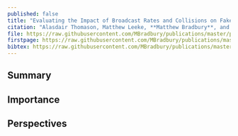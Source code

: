 ```yaml
---
published: false
title: "Evaluating the Impact of Broadcast Rates and Collisions on Fake Source Protocols for Source Location Privacy"
citation: "Alasdair Thomason, Matthew Leeke, **Matthew Bradbury**, and Arshad Jhumka. Evaluating the Impact of Broadcast Rates and Collisions on Fake Source Protocols for Source Location Privacy. In *12th IEEE International Conference on Trust, Security and Privacy in Computing and Communications (TrustCom)*, 667–674. July 2013. [doi:10.1109/TrustCom.2013.81](https://doi.org/10.1109/TrustCom.2013.81)."
file: https://raw.githubusercontent.com/MBradbury/publications/master/papers/TrustCom2013.pdf
firstpage: https://raw.githubusercontent.com/MBradbury/publications/master/firstpages/TrustCom2013.svg
bibtex: https://raw.githubusercontent.com/MBradbury/publications/master/bibtex/Thomason_2013_EvaluatingImpactBroadcast.bib
---
```


## Summary

## Importance

## Perspectives


